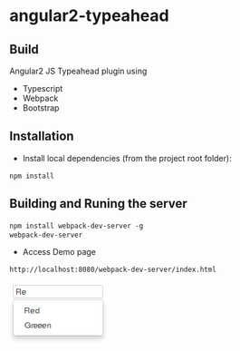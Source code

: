 # angular2-typeahead

## Build

Angular2 JS Typeahead plugin using 
* Typescript
* Webpack
* Bootstrap


## Installation

* Install local dependencies (from the project root folder):
``` 
npm install

```

## Building and Runing the server

```
npm install webpack-dev-server -g
webpack-dev-server
```
* Access Demo page
```
http://localhost:8080/webpack-dev-server/index.html
```

![Alt text](images/demo1.PNG?raw=true)
